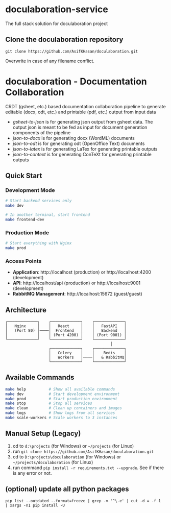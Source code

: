 # doculaboration-service
The full stack solution for doculaboration project

## Clone the doculaboration repository
`git clone https://github.com/AsifKHasan/doculaboration.git`

Overwrite in case of any filename conflict.

# doculaboration - Documentation Collaboration
CRDT (gsheet, etc.) based documentation collaboration pipeline to generate editable (docx, odt, etc.) and printable (pdf, etc.) output from input data

* *gsheet-to-json* is for generating json output from gsheet data. The output json is meant to be fed as input for document generation components of the pipeline
* *json-to-docx* is for generating docx (WordML) documents
* *json-to-odt* is for generating odt (OpenOffice Text) documents
* *json-to-latex* is for generating LaTex for generating printable outputs
* *json-to-context* is for generating ConTeXt for generating printable outputs

## Quick Start

### Development Mode
```bash
# Start backend services only
make dev

# In another terminal, start frontend
make frontend-dev
```

### Production Mode
```bash
# Start everything with Nginx
make prod
```

### Access Points
- **Application**: http://localhost (production) or http://localhost:4200 (development)
- **API**: http://localhost/api (production) or http://localhost:9001 (development)
- **RabbitMQ Management**: http://localhost:15672 (guest/guest)

## Architecture

```
┌─────────────┐    ┌─────────────┐    ┌─────────────┐
│   Nginx     │    │   React     │    │   FastAPI   │
│   (Port 80) │────│  Frontend   │    │   Backend   │
│             │    │ (Port 4200) │    │ (Port 9001) │
└─────────────┘    └─────────────┘    └─────────────┘
                                              │
                   ┌─────────────┐    ┌─────────────┐
                   │   Celery    │    │    Redis    │
                   │   Workers   │────│   & RabbitMQ│
                   └─────────────┘    └─────────────┘
```

## Available Commands

```bash
make help          # Show all available commands
make dev           # Start development environment
make prod          # Start production environment
make stop          # Stop all services
make clean         # Clean up containers and images
make logs          # Show logs from all services
make scale-workers # Scale workers to 3 instances
```

## Manual Setup (Legacy)

1. cd to ```d:\projects``` (for Windows) or ```~/projects``` (for Linux)
2. run ```git clone https://github.com/AsifKHasan/doculaboration.git```
3. cd to ```D:\projects\doculaboration``` (for Windows) or ```~/projects/doculaboration``` (for Linux)
4. run command ```pip install -r requirements.txt --upgrade```. See if there is any error or not.

## (optional) update all python packages
```
pip list --outdated --format=freeze | grep -v '^\-e' | cut -d = -f 1  | xargs -n1 pip install -U
```

